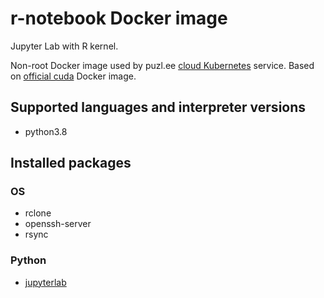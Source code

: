 # r-notebook Docker image

Jupyter Lab with R kernel.

Non-root Docker image used by puzl.ee [cloud Kubernetes](https://puzl.ee) service. Based on [official cuda](https://hub.docker.com/r/nvidia/cuda) Docker image.
## Supported languages and interpreter versions
- python3.8

## Installed packages
### OS
- rclone
- openssh-server
- rsync

### Python
- [jupyterlab](https://pypi.org/project/jupyterlab/)

